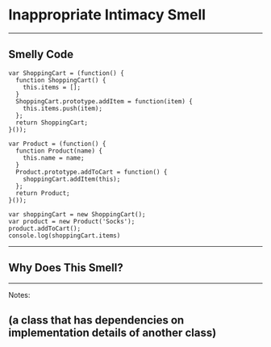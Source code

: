 # Inappropriate Intimacy Smell

------

## Smelly Code

```
var ShoppingCart = (function() {
  function ShoppingCart() {
    this.items = [];
  }
  ShoppingCart.prototype.addItem = function(item) {
    this.items.push(item);
  };
  return ShoppingCart;
}());

var Product = (function() {
  function Product(name) {
    this.name = name;
  }
  Product.prototype.addToCart = function() {
    shoppingCart.addItem(this);
  };
  return Product;
}());

var shoppingCart = new ShoppingCart();
var product = new Product('Socks');
product.addToCart();
console.log(shoppingCart.items)
```

------

## Why Does This Smell?

------

Notes:

## (a class that has dependencies on implementation details of another class)
